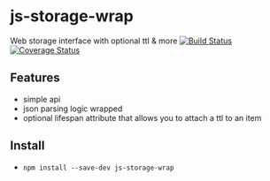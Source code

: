 # js-storage-wrap
Web storage interface with optional ttl &amp; more 
[![Build Status](https://travis-ci.org/asulta/storage-wrap.svg?branch=master)](https://travis-ci.org/asulta/storage-wrap)
[![Coverage Status](https://coveralls.io/repos/github/asulta/js-storage-wrap/badge.svg?branch=master)](https://coveralls.io/github/asulta/js-storage-wrap?branch=master)


## Features 
- simple api
- json parsing logic wrapped
- optional lifespan attribute that allows you to attach a ttl to an item


## Install
- `npm install --save-dev js-storage-wrap` 
